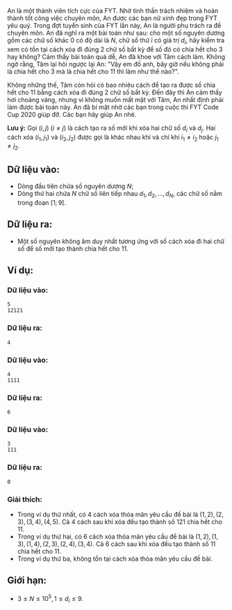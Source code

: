 <!--**<center>NGUỒN: Free Contest FYT Code Cup Day 2</center>**-->

An là một thành viên tích cực của FYT. Nhờ tinh thần trách nhiệm và hoàn thành tốt công việc chuyên môn, An được các bạn nữ xinh đẹp trong FYT yêu quý. Trong đợt tuyển sinh của FYT lần này, An là người phụ trách ra đề chuyên môn. An đã nghĩ ra một bài toán như sau: cho một số nguyên dương gồm các chữ số khác $0$ có độ dài là $N$, chữ số thứ $i$ có giá trị $d_i$, hãy kiểm tra xem có tồn tại cách xóa đi đúng $2$ chữ số bất kỳ để số đó có chia hết cho $3$ hay không? Cảm thấy bài toán quá dễ, An đã khoe với Tâm cách làm. Không ngờ rằng, Tâm lại hỏi ngược lại An: "Vậy em đố anh, bây giờ nếu không phải là chia hết cho $3$ mà là chia hết cho $11$ thì làm như thế nào?".

Không những thế, Tâm còn hỏi có bao nhiêu cách để tạo ra được số chia hết cho $11$ bằng cách xóa đi đúng $2$ chữ số bất kỳ. Đến đây thì An cảm thấy hơi choáng váng, nhưng vì không muốn mất mặt với Tâm, An nhất định phải làm được bài toán này. An đã bí mật nhờ các bạn trong cuộc thi FYT Code Cup 2020 giúp đỡ. Các bạn hãy giúp An nhé.

**Lưu ý:** Gọi $(i, j)\ (i ≠ j)$ là cách tạo ra số mới khi xóa hai chữ số $d_i$ và $d_j$. Hai cách xóa $(i_1, j_1)$ và $(i_2, j_2)$ được gọi là khác nhau khi và chỉ khi $i_1 ≠ i_2$ hoặc $j_1 ≠ j_2$.

## Dữ liệu vào:
- Dòng đầu tiên chứa số nguyên dương $N$;
- Dòng thứ hai chứa $N$ chữ số liên tiếp nhau $d_1, d_2,…, d_N$, các chữ số nằm trong đoạn $[1;9]$.

## Dữ liệu ra:
- Một số nguyên không âm duy nhất tương ứng với số cách xóa đi hai chữ số để số mới tạo thành chia hết cho $11$.

## Ví dụ:
### Dữ liệu vào:
```
5
12121
```

### Dữ liệu ra:
```
4
```

### Dữ liệu vào:
```
4
1111
```

### Dữ liệu ra:
```
6
```

### Dữ liệu vào:
```
3
111
```

### Dữ liệu ra:
```
0
```

### Giải thích:
- Trong ví dụ thứ nhất, có $4$ cách xóa thỏa mãn yêu cầu đề bài là $(1, 2), (2, 3), (3, 4), (4, 5)$. Cả $4$ cách sau khi xóa đều tạo thành số $121$ chia hết cho $11$.
- Trong ví dụ thứ hai, có $6$ cách xóa thỏa mãn yêu cầu đề bài là $(1, 2), (1, 3), (1, 4), (2, 3),(2, 4), (3, 4)$. Cả $6$ cách sau khi xóa đều tạo thành số $11$ chia hết cho $11$.
- Trong ví dụ thứ ba, không tồn tại cách xóa thỏa mãn yêu cầu đề bài.

## Giới hạn:
- $3 ≤ N ≤ 10^5, 1 ≤ d_i ≤ 9$.